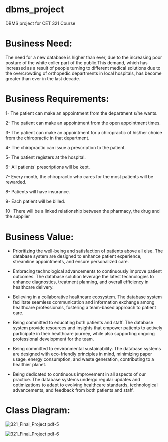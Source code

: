 # dbms_project
DBMS project for CET 321 Course

# Business Need:
The need for a new database is higher than ever, due to the increasing poor posture of the white coller part of the public.This demand, which has increased as a result of people turning to different medical solutions due to the overcrowding of orthopedic departments in local hospitals, has become greater than ever in the last decade.

# Business Requirements:

1- The patient can make an appointment from the department s/he wants.

2- The patient can make an appointment from the open appointment times.

3- The patient can make an appointment for a chiropractic of his/her choice from the chiropractic in that
department.

4- The chiropractic can issue a prescription to the patient.

5- The patient registers at the hospital.

6- All patients' prescriptions will be kept.

7- Every month, the chiropractic who cares for the most patients will be rewarded.

8- Patients will have insurance.

9- Each patient will be billed.

10- There will be a linked relationship between the pharmacy, the drug and the supplier

# Business Value:

- Prioritizing the well-being and satisfaction of patients above all else. The database system are designed to enhance patient experience, streamline appointments, and ensure personalized care.

- Embracing technological advancements to continuously improve patient outcomes. The database solution leverage the latest technologies to enhance diagnostics, treatment planning, and overall efficiency in healthcare delivery.

- Believing in a collaborative healthcare ecosystem. The database system facilitate seamless communication and information exchange among healthcare professionals, fostering a team-based approach to patient care.

- Being committed to educating both patients and staff. The database system provide resources and insights that empower patients to actively participate in their healthcare journey, while also supporting ongoing professional development for the team.

- Being committed to environmental sustainability. The database systems are designed with eco-friendly principles in mind, minimizing paper usage, energy consumption, and waste generation, contributing to a healthier planet.

- Being dedicated to continuous improvement in all aspects of our practice. The database systems undergo regular updates and optimizations to adapt to evolving healthcare standards, technological advancements, and feedback from both patients and staff.
  
# Class Diagram:

![321_Final_Project pdf-5](https://github.com/user-attachments/assets/3a80ded1-c168-4336-8770-6cae513fb7b7)

![321_Final_Project pdf-6](https://github.com/user-attachments/assets/0bf069a6-0502-4692-825e-1278ed15005b)




